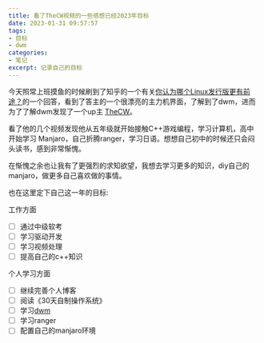 ```yaml
---
title: 看了TheCW视频的一些感想已经2023年目标
date: 2023-01-31 09:57:57
tags:
- 目标
- dwm
categories: 
- 笔记
excerpt: 记录自己的目标
---
```


今天照常上班摸鱼的时候刷到了知乎的一个有关[你认为哪个Linux发行版更有前途？](https://www.zhihu.com/question/399967127/answer/1805622525)的一个回答，看到了答主的一个很漂亮的主力机界面，了解到了dwm，进而为了了解dwm发现了一个up主 [TheCW](https://space.bilibili.com/13081489)。

看了他的几个视频发现他从五年级就开始接触C++游戏编程，学习计算机，高中开始学习 Manjaro，自己折腾ranger，学习日语。想想自己初中的时候还只会闷头读书，感到非常惭愧。

在惭愧之余也让我有了更强烈的求知欲望，我想去学习更多的知识，diy自己的manjaro，做更多自己喜欢做的事情。

也在这里定下自己这一年的目标:

工作方面
- [ ] 通过中级软考
- [ ] 学习驱动开发
- [ ] 学习视频处理
- [ ] 提高自己的c++知识

个人学习方面
- [ ] 继续完善个人博客
- [ ] 阅读《30天自制操作系统》
- [ ] 学习[dwm](https://dwm.suckless.org/)
- [ ] 学习ranger
- [ ] 配置自己的manjaro环境